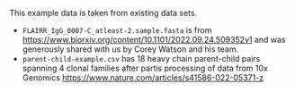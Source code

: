 This example data is taken from existing data sets.

* `FLAIRR_IgG_0007-C_atleast-2.sample.fasta` is from <https://www.biorxiv.org/content/10.1101/2022.09.24.509352v1> and was generously shared with us by Corey Watson and his team.
* `parent-child-example.csv` has 18 heavy chain parent-child pairs spanning 4 clonal families after partis processing of data from 10x Genomics <https://www.nature.com/articles/s41586-022-05371-z>

